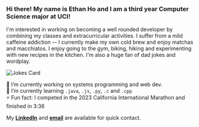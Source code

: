 ### Hi there! My name is Ethan Ho and I am a third year Computer Science major at UCI!

I'm interested in working on becoming a well rounded developer by combining my classes and extracurricular activities.
I suffer from a mild caffeine addiction -- I currently make my own cold brew and enjoy matchas and macchiatos.
I enjoy going to the gym, biking, hiking and experimenting with new recipes in the kitchen.
I'm also a huge fan of dad jokes and wordplay.

![Jokes Card](https://readme-jokes.vercel.app/api)

🔭 I’m currently working on systems programming and web dev.  
🌱 I’m currently learning `.java`, `.js`, `.py`, `.c` and `.cpp`  
⚡ Fun fact: I competed in the 2023 California International Marathon and finished in 3:36

My [**LinkedIn**](https://www.linkedin.com/in/h0ethan04/) and [**email**](mailto:hoea2@uci.edu) are available for quick contact.

<!-- ![visitors](https://visitor-badge.glitch.me/badge?page_id=h0ethan04&left_color=green&right_color=red) -->
                
<!--
**h0ethan04/h0ethan04** is a ✨ _special_ ✨ repository because its `README.md` (this file) appears on your GitHub profile.

Here are some ideas to get you started:

- 🔭 I’m currently working on ...
- 🌱 I’m currently learning ...
- 👯 I’m looking to collaborate on ...
- 🤔 I’m looking for help with ...
- 💬 Ask me about ...
- 📫 How to reach me: ...
- 😄 Pronouns: ...
- ⚡ Fun fact: ...
-->
